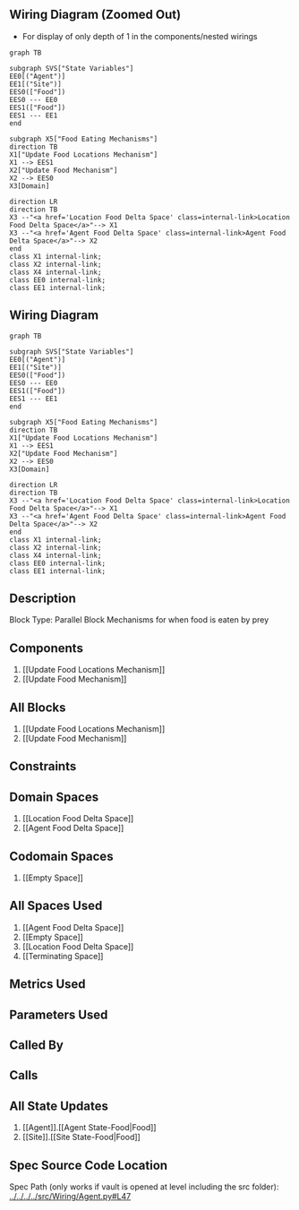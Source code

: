 ## Wiring Diagram (Zoomed Out)

- For display of only depth of 1 in the components/nested wirings
```mermaid
graph TB

subgraph SVS["State Variables"]
EE0[("Agent")]
EE1[("Site")]
EES0(["Food"])
EES0 --- EE0
EES1(["Food"])
EES1 --- EE1
end

subgraph X5["Food Eating Mechanisms"]
direction TB
X1["Update Food Locations Mechanism"]
X1 --> EES1
X2["Update Food Mechanism"]
X2 --> EES0
X3[Domain]

direction LR
direction TB
X3 --"<a href='Location Food Delta Space' class=internal-link>Location Food Delta Space</a>"--> X1
X3 --"<a href='Agent Food Delta Space' class=internal-link>Agent Food Delta Space</a>"--> X2
end
class X1 internal-link;
class X2 internal-link;
class X4 internal-link;
class EE0 internal-link;
class EE1 internal-link;

```

## Wiring Diagram

```mermaid
graph TB

subgraph SVS["State Variables"]
EE0[("Agent")]
EE1[("Site")]
EES0(["Food"])
EES0 --- EE0
EES1(["Food"])
EES1 --- EE1
end

subgraph X5["Food Eating Mechanisms"]
direction TB
X1["Update Food Locations Mechanism"]
X1 --> EES1
X2["Update Food Mechanism"]
X2 --> EES0
X3[Domain]

direction LR
direction TB
X3 --"<a href='Location Food Delta Space' class=internal-link>Location Food Delta Space</a>"--> X1
X3 --"<a href='Agent Food Delta Space' class=internal-link>Agent Food Delta Space</a>"--> X2
end
class X1 internal-link;
class X2 internal-link;
class X4 internal-link;
class EE0 internal-link;
class EE1 internal-link;

```

## Description

Block Type: Parallel Block
Mechanisms for when food is eaten by prey
## Components
1. [[Update Food Locations Mechanism]]
2. [[Update Food Mechanism]]

## All Blocks
1. [[Update Food Locations Mechanism]]
2. [[Update Food Mechanism]]

## Constraints

## Domain Spaces
1. [[Location Food Delta Space]]
2. [[Agent Food Delta Space]]

## Codomain Spaces
1. [[Empty Space]]

## All Spaces Used
1. [[Agent Food Delta Space]]
2. [[Empty Space]]
3. [[Location Food Delta Space]]
4. [[Terminating Space]]

## Metrics Used

## Parameters Used

## Called By

## Calls

## All State Updates
1. [[Agent]].[[Agent State-Food|Food]]
2. [[Site]].[[Site State-Food|Food]]

## Spec Source Code Location

Spec Path (only works if vault is opened at level including the src folder): [../../../../src/Wiring/Agent.py#L47](../../../../src/Wiring/Agent.py#L47)

